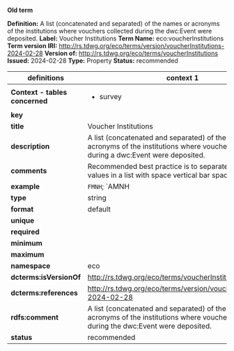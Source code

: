 **Old term**

**Definition:** A list (concatenated and separated) of the names or acronyms of the institutions where vouchers collected during the dwc:Event were deposited.
**Label:** Voucher Institutions
**Term Name:** eco:voucherInstitutions
**Term version IRI:** http://rs.tdwg.org/eco/terms/version/voucherInstitutions-2024-02-28
**Version of:** http://rs.tdwg.org/eco/terms/voucherInstitutions
**Issued:** 2024-02-28
**Type:** Property
**Status:** recommended


| definitions | context 1 |
|-|-|
| **Context - tables concerned** | <ul><li>survey</li></ul> |
| **key** |  |
| **title** | Voucher Institutions |
| **description** | A list (concatenated and separated) of the names or acronyms of the institutions where vouchers collected during a dwc:Event were deposited. |
| **comments** | Recommended best practice is to separate multiple values in a list with space vertical bar space ( | ). |
| **example** | `FMNH`; `AMNH | MVZ`; `Nairobi National Museum` |
| **type** | string |
| **format** | default |
| **unique** |  |
| **required** |  |
| **minimum** |  |
| **maximum** |  |
| **namespace** | eco |
| **dcterms:isVersionOf** | http://rs.tdwg.org/eco/terms/voucherInstitutions |
| **dcterms:references** | http://rs.tdwg.org/eco/terms/version/voucherInstitutions-2024-02-28 |
| **rdfs:comment** | A list (concatenated and separated) of the names or acronyms of the institutions where vouchers collected during the dwc:Event were deposited. |
| **status** | recommended |
